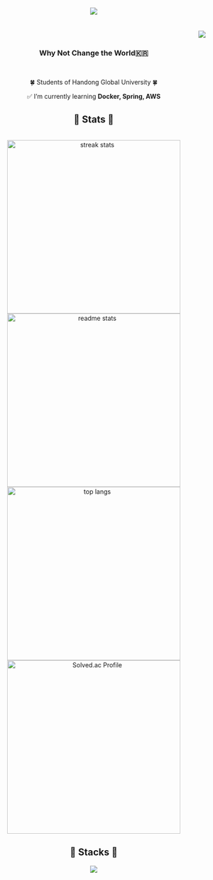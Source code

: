 <h1 align="center">
    <img src="https://readme-typing-svg.herokuapp.com/?font=Righteous&size=35&center=true&vCenter=true&width=500&height=70&duration=4000&lines=This+is+Juice🌱;&color=90EE90" />
</h1>

<br />
<img align="right" src="https://visitor-badge.laobi.icu/badge?page_id=kohj.kohj" />
<br />

<h3 align="center">Why Not Change the World🇰🇷</h3>

<br/>

<div align="center">
 
 🍀 Students of Handong Global University 🍀
 
 ✅ I’m currently learning **Docker, Spring, AWS**

 </div>

<h2 align="center">🦋 Stats 🦋</h2>
<br>
<div align=center>
  <img width=390 src="https://github-readme-streak-stats-salesp07.vercel.app/?user=kohj-git&count_private=true&theme=react&border_radius=10" alt="streak stats"/>
  <img width=390 src="https://github-readme-stats-salesp07.vercel.app/api?username=kohj-git&count_private=true&show_icons=true&theme=react&rank_icon=github&border_radius=10" alt="readme stats" />
  <br/>
  <img width=390 src="https://github-readme-stats-salesp07.vercel.app/api/top-langs/?username=millejuice&hide=HTML&langs_count=8&layout=compact&theme=react&border_radius=10&size_weight=0.5&count_weight=0.5&exclude_repo=github-readme-stats" alt="top langs" />
 
  <a href="https://solved.ac/백준아이디/">
  <img src="http://mazassumnida.wtf/api/v2/generate_badge?boj=lunf" width="390" alt="Solved.ac Profile">
</a>
</div>




<h2 align="center">🌊 Stacks 🌊</h2>

<div align="center">
    <img src="https://skillicons.dev/icons?i=firebase,java,spring,postman,mysql" />
</div>



